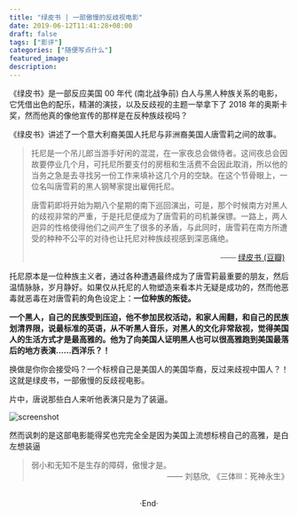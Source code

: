 ```yaml
---
title: "绿皮书 | 一部傲慢的反歧视电影"
date: 2019-06-12T11:41:28+08:00
draft: false
tags: ["影评"]
categories: ["随便写点什么"]
featured_image: 
description: 
---
```

<!-- 
![](https://mogeko.github.io/blog-images/r/073/)
{{< spoiler >}}{{< /spoiler >}}
&emsp;&emsp;
 -->

《绿皮书》是一部反应美国 00 年代 (南北战争前) 白人与黑人种族关系的电影，它凭借出色的配乐，精湛的演技，以及反歧视的主题一举拿下了 2018 年的奥斯卡奖，然而他真的像他宣传的那样是在反种族歧视吗？

《绿皮书》讲述了一个意大利裔美国人托尼与非洲裔美国人唐雪莉之间的故事。

<blockquote>
<p>托尼是一个吊儿郎当游手好闲的混混，在一家夜总会做侍者。这间夜总会因故要停业几个月，可托尼所要支付的房租和生活费不会因此取消，所以他的当务之急是去寻找另一份工作来填补这几个月的空缺。在这个节骨眼上，一位名叫唐雪莉的黑人钢琴家提出雇佣托尼。</p>
<p>唐雪莉即将开始为期八个星期的南下巡回演出，可是，那个时候南方对黑人的歧视非常的严重，于是托尼便成为了唐雪莉的司机兼保镖。一路上，两人迥异的性格使得他们之间产生了很多的矛盾，与此同时，唐雪莉在南方所遭受的种种不公平的对待也让托尼对种族歧视感到深恶痛绝。</p>
<p style="overflow: hidden;"><span style="float: right;"> —— <a href="https://movie.douban.com/subject/27060077/">绿皮书 (豆瓣)</a>&ensp;</span></p>
</blockquote>

托尼原本是一位种族主义者，通过各种遭遇最终成为了唐雪莉最重要的朋友，然后温情脉脉，岁月静好。如果仅从托尼的人物塑造来看本片无疑是成功的，然而他恶毒就恶毒在对唐雪莉的角色设定上：**一位种族的叛徒。**

**一个黑人，自己的民族受到压迫，他不参加民权活动，和家人闹翻，和自己的民族划清界限，说最标准的英语，从不听黑人音乐，对黑人的文化非常敌视，觉得美国人的生活方式才是最高雅的。他为了向美国人证明黑人也可以很高雅跑到美国最落后的地方表演……西洋乐？！**

换做是你你会接受吗？一个标榜自己是美国人的美国华裔，反过来歧视中国人？！这就是绿皮书，一部傲慢的反歧视电影。

片中，唐说那些白人来听他表演只是为了装逼。

![screenshot](https://mogeko.github.io/blog-images/r/073/screenshot.png)

然而讽刺的是这部电影能得奖也完完全全是因为美国上流想标榜自己的高雅，是白左想装逼

<blockquote>
<p style="overflow: hidden;">弱小和无知不是生存的障碍，傲慢才是。<span style="float: right;"> —— 刘慈欣, 《三体Ⅲ：死神永生》</span></p>
</blockquote>

<br>

<center>  ·End·  </center>
